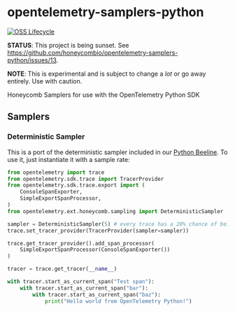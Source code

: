 # opentelemetry-samplers-python

[![OSS Lifecycle](https://img.shields.io/osslifecycle/honeycombio/opentelemetry-samplers-python?color=pink)](https://github.com/honeycombio/home/blob/main/honeycomb-oss-lifecycle-and-practices.md)

**STATUS**: This project is being sunset. See https://github.com/honeycombio/opentelemetry-samplers-python/issues/13.

**NOTE**: This is experimental and is subject to change a _lot_ or go away entirely. Use with caution.

Honeycomb Samplers for use with the OpenTelemetry Python SDK

## Samplers

### Deterministic Sampler

This is a port of the deterministic sampler included in our [Python Beeline](https://github.com/honeycombio/beeline-python). To use it, just instantiate it with a sample rate:

```python
from opentelemetry import trace
from opentelemetry.sdk.trace import TracerProvider
from opentelemetry.sdk.trace.export import (
    ConsoleSpanExporter,
    SimpleExportSpanProcessor,
)
from opentelemetry.ext.honeycomb.sampling import DeterministicSampler

sampler = DeterministicSampler(5) # every trace has a 20% chance of being sampled
trace.set_tracer_provider(TracerProvider(sampler=sampler))

trace.get_tracer_provider().add_span_processor(
    SimpleExportSpanProcessor(ConsoleSpanExporter())
)

tracer = trace.get_tracer(__name__)

with tracer.start_as_current_span("Test span"):
    with tracer.start_as_current_span("bar"):
        with tracer.start_as_current_span("baz"):
            print("Hello world from OpenTelemetry Python!")
```
